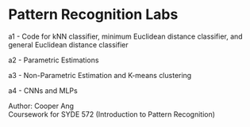 # Pattern Recognition Labs

a1 - Code for kNN classifier, minimum Euclidean distance classifier, and general Euclidean distance classifier

a2 - Parametric Estimations

a3 - Non-Parametric Estimation and K-means clustering

a4 - CNNs and MLPs


Author: Cooper Ang  
Coursework for SYDE 572 (Introduction to Pattern Recognition)
